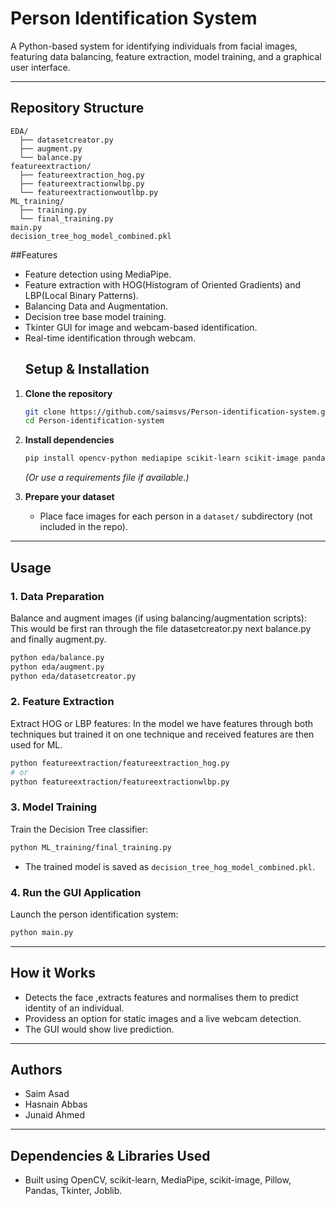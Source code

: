 # Person Identification System

A Python-based system for identifying individuals from facial images, featuring data balancing, feature extraction, model training, and a graphical user interface.

---

## Repository Structure

```
EDA/
  ├── datasetcreator.py
  ├── augment.py
  └── balance.py
featureextraction/
  ├── featureextraction_hog.py
  ├── featureextractionwlbp.py
  └── featureextractionwoutlbp.py
ML_training/
  ├── training.py
  └── final_training.py
main.py
decision_tree_hog_model_combined.pkl
```
##Features
- Feature detection using MediaPipe.
- Feature extraction with HOG(Histogram of Oriented Gradients) and LBP(Local Binary Patterns).
- Balancing Data and Augmentation.
- Decision tree base model training.
- Tkinter GUI for image and webcam-based identification.
- Real-time identification through webcam.
  ## Setup & Installation

1. **Clone the repository**
    ```bash
    git clone https://github.com/saimsvs/Person-identification-system.git
    cd Person-identification-system
    ```

2. **Install dependencies**
    ```bash
    pip install opencv-python mediapipe scikit-learn scikit-image pandas pillow joblib
    ```
    *(Or use a requirements file if available.)*
3. **Prepare your dataset**
    - Place face images for each person in a `dataset/` subdirectory (not included in the repo).
      

---

## Usage

### 1. Data Preparation

Balance and augment images (if using balancing/augmentation scripts):
 This would be first ran through the file datasetcreator.py next balance.py and finally augment.py.
```bash
python eda/balance.py
python eda/augment.py
python eda/datasetcreator.py
```
### 2. Feature Extraction

Extract HOG or LBP features:
In the model we have features through both techniques but trained it on one technique and received features are then used for ML.
```bash
python featureextraction/featureextraction_hog.py
# or
python featureextraction/featureextractionwlbp.py
```
### 3. Model Training

Train the Decision Tree classifier:
```bash
python ML_training/final_training.py
```
- The trained model is saved as `decision_tree_hog_model_combined.pkl`.

### 4. Run the GUI Application

Launch the person identification system:
```bash
python main.py
```

---

## How it Works
- Detects the face ,extracts features and normalises them to predict identity of an individual.
- Providess an option for static images and a live webcam detection.
- The GUI would show live prediction.
---
## Authors

- Saim Asad
- Hasnain Abbas
- Junaid Ahmed

---

## Dependencies & Libraries Used

- Built using OpenCV, scikit-learn, MediaPipe, scikit-image, Pillow, Pandas, Tkinter, Joblib.

